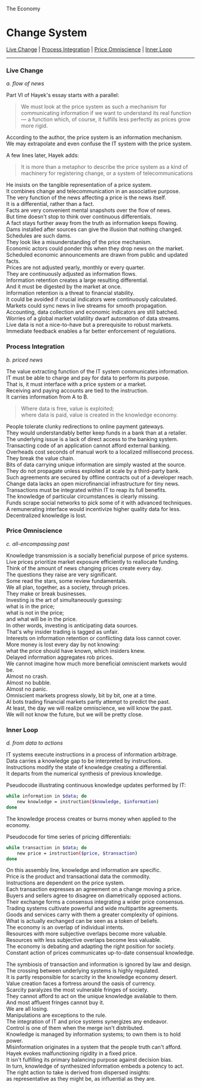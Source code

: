 The Economy

# Change System

[Live Change](./04_change_system.md#live-change) |
[Process Integration](./04_change_system.md#process-integration) |
[Price Omniscience](./04_change_system.md#price-omniscience) |
[Inner Loop](./04_change_system.md#inner-loop)

---

### Live Change

*a. flow of news*

Part VI of Hayek's essay starts with a parallel:
> We must look at the price system as such a mechanism for communicating information if we want to understand its real function — a function which, of course, it fulfills less perfectly as prices grow more rigid.

According to the author, the price system is an information mechanism.\
We may extrapolate and even confuse the IT system with the price system.

A few lines later, Hayek adds:
> It is more than a metaphor to describe the price system as a kind of machinery for registering change, or a system of telecommunications

He insists on the tangible representation of a price system.\
It combines change and telecommunication in an associative purpose.\
The very function of the news affecting a price is the news itself.\
It is a differential, rather than a fact.\
Facts are very convenient mental snapshots over the flow of news.\
But time doesn't stop to think over continuous differentials.\
A fact stays further away from the truth as information keeps flowing.\
Dams installed after sources can give the illusion that nothing changed.\
Schedules are such dams.\
They look like a misunderstanding of the price mechanism.\
Economic actors could ponder this when they drop news on the market.\
Scheduled economic announcements are drawn from public and updated facts.\
Prices are not adjusted yearly, monthly or every quarter.\
They are continuously adjusted as information flows.\
Information retention creates a large resulting differential.\
And it must be digested by the market at once.\
Information retention is a threat to financial stability.\
It could be avoided if crucial indicators were continuously calculated.\
Markets could sync news in live streams for smooth propagation.\
Accounting, data collection and economic indicators are still batched.\
Worries of a global market volatility dwarf automation of data streams.\
Live data is not a nice-to-have but a prerequisite to robust markets.\
Immediate feedback enables a far better enforcement of regulations.

### Process Integration

*b. priced news*

The value extracting function of the IT system communicates information.\
IT must be able to charge and pay for data to perform its purpose.\
That is, it must interface with a price system or a market.\
Receiving and paying accounts are tied to the instruction.\
It carries information from A to B. 

> Where data is free, value is exploited;\
where data is paid, value is created in the knowledge economy.

People tolerate clunky redirections to online payment gateways.\
They would understandably better keep funds in a bank than at a retailer.\
The underlying issue is a lack of direct access to the banking system.\
Transacting code of an application cannot afford external banking.\
Overheads cost seconds of manual work to a localized millisecond process.\
They break the value chain.\
Bits of data carrying unique information are simply wasted at the source.\
They do not propagate unless exploited at scale by a third-party bank.\
Such agreements are secured by offline contracts out of a developer reach.\
Change data lacks an open microfinancial infrastructure for tiny news.\
Transactions must be integrated within IT to reap its full benefits.\
The knowledge of particular circumstances is clearly missing.\
Funds scrape social networks to pick some of it with advanced techniques.\
A remunerating interface would incentivize higher quality data for less.\
Decentralized knowledge is lost.

### Price Omniscience

*c. all-encompassing past*

Knowledge transmission is a socially beneficial purpose of price systems.\
Live prices prioritize market exposure efficiently to reallocate funding.\
Think of the amount of news changing prices create every day.\
The questions they raise are very significant.\
Some read the stars, some review fundamentals.\
We all plan, together, as a society, through prices.\
They make or break businesses.\
Investing is the art of simultaneously guessing:\
what is in the price;\
what is not in the price;\
and what will be in the price.\
In other words, investing is anticipating data sources.\
That's why insider trading is tagged as unfair.\
Interests on information retention or conflicting data loss cannot cover.\
More money is lost every day by not knowing:\
what the price should have known, which insiders knew.\
Delayed information aggregates rob prices.\
We cannot imagine how much more beneficial omniscient markets would be.\
Almost no crash.\
Almost no bubble.\
Almost no panic.\
Omniscient markets progress slowly, bit by bit, one at a time.\
AI bots trading financial markets partly attempt to predict the past.\
At least, the day we will realize omniscience, we will know the past.\
We will not know the future, but we will be pretty close.

### Inner Loop

*d. from data to actions*

IT systems execute instructions in a process of information arbitrage.\
Data carries a knowledge gap to be interpreted by instructions.\
Instructions modify the state of knowledge creating a differential.\
It departs from the numerical synthesis of previous knowledge.

Pseudocode illustrating continuous knowledge updates performed by IT:
```bash
while information in $data; do
    new knowledge = instruction($knowledge, $information)
done
```

The knowledge process creates or burns money when applied to the economy.

Pseudocode for time series of pricing differentials:
```bash
while transaction in $data; do
    new price = instruction($price, $transaction)
done
```

On this assembly line, knowledge and information are specific.\
Price is the product and transactional data the commodity.\
Instructions are dependent on the price system.\
Each transaction expresses an agreement on a change moving a price.\
Buyers and sellers agree to disagree on diametrically opposed actions.\
Their exchange forms a consensus integrating a wider price consensus.\
Trading systems cultivate powerful and wide multipartite agreements.\
Goods and services carry with them a greater complexity of opinions.\
What is actually exchanged can be seen as a token of beliefs.\
The economy is an overlap of individual intents.\
Resources with more subjective overlaps become more valuable.\
Resources with less subjective overlaps become less valuable.\
The economy is debating and adapting the right position for society.\
Constant action of prices communicates up-to-date consensual knowledge.

The symbiosis of transaction and information is ignored by law and design.\
The crossing between underlying systems is highly regulated.\
It is partly responsible for scarcity in the knowledge economy desert.\
Value creation faces a fortress around the oasis of currency.\
Scarcity paralyzes the most vulnerable fringes of society.\
They cannot afford to act on the unique knowledge available to them.\
And most affluent fringes cannot buy it.\
We are all losing.\
Manipulations are exceptions to the rule.\
The integration of IT and price systems synergizes any endeavor.\
Control is one of them when the merge isn't distributed.\
Knowledge is managed by information systems; to own them is to hold power.\
Misinformation originates in a system that the people truth can't afford.\
Hayek evokes malfunctioning rigidity in a fixed price.\
It isn't fulfilling its primary balancing purpose against decision bias.\
In turn, knowledge of synthesized information embeds a potency to act.\
The right action to take is derived from dispersed insights:\
as representative as they might be, as influential as they are.

